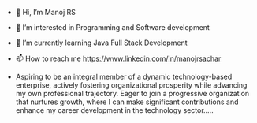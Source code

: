 - 👋 Hi, I’m Manoj RS
- 👀 I’m interested in Programming and Software development
- 🌱 I’m currently learning Java Full Stack Development
- 📫 How to reach me https://www.linkedin.com/in/manojrsachar

- Aspiring to be an integral member of a dynamic technology-based
enterprise, actively fostering organizational prosperity while
advancing my own professional trajectory. Eager to join a progressive
organization that nurtures growth, where I can make significant
contributions and enhance my career development in the technology
sector.....

<!---
Manojrsachar/Manojrsachar is a ✨ special ✨ repository because its `README.md` (this file) appears on your GitHub profile.
You can click the Preview link to take a look at your changes.
--->
